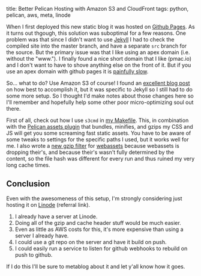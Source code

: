 title: Better Pelican Hosting with Amazon S3 and CloudFront
tags: python, pelican, aws, meta, linode

When I first deployed this new static blog it was hosted on [Github Pages](https://pages.github.com/). 
As it turns out thgough, this solution was suboptimal for a few reasons. One problem was that 
since I didn't want to use [Jekyll](http://jekyllrb.com/) I had to check the compiled site into the master
branch, and have a separate `src` branch for the source. But the primary issue was that I like using an apex
domain (i.e. without the "www."). I finally found a nice short domain that I like (pmac.io) and I don't want
to have to shove anything else on the front of it. But if you use an apex domain with github pages it is
[painfully slow](http://instantclick.io/github-pages-and-apex-domains).

So... what to do? Use Amazon S3 of course! I found an [excellent blog post](http://sylvain.durand.tf/static-website-with-cloudfront/) on how best to accomplish it,
but it was specific to Jekyll so I still had to do some more setup. So I thought I'd make notes about those changes here so I'll remember
and hopefully help some other poor micro-optimizing soul out there.

First of all, check out how I use `s3cmd` in [my Makefile](https://github.com/pmclanahan/pmac.io/blob/e65aacf1fd2d05552ddcf7582d04f6456e25f828/Makefile#L85-L87). This, in combination with the [Pelican assets plugin](https://github.com/getpelican/pelican-plugins/tree/master/assets) that bundles, minifies, and gzips my CSS and JS will get you some screaming fast static assets. You have to be aware of some tweaks to settings for the specific paths I used, but it works well for me. I also wrote a [new gzip filter](https://github.com/pmclanahan/pmac.io/blob/e65aacf1fd2d05552ddcf7582d04f6456e25f828/asset_filters.py) for [webassets](https://github.com/miracle2k/webassets) because webassets is dropping their's, and because their's wasn't fully determined by the content, so the file hash was different for every run and thus ruined my very long cache times.

## Conclusion

Even with the awesomeness of this setup, I'm strongly considering just hosting it on [Linode](https://www.linode.com/?r=d069f8df6df96b5407f86bbc2dde1424435ba75c) (referral link).

1. I already have a server at Linode.
2. Doing all of the gzip and cache header stuff would be much easier.
3. Even as little as AWS costs for this, it's more expensive than using a server I already have.
4. I could use a git repo on the server and have it build on push.
5. I could easily run a service to listen for github webhooks to rebuild on push to github.

If I do this I'll be sure to metablog about it and let y'all know how it goes.

